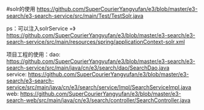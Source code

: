 #solr的使用
https://github.com/SuperCourierYangyufan/e3/blob/master/e3-search/e3-search-service/src/main/Test/TestSolr.java

ps：可以注入solrService
  =》	https://github.com/SuperCourierYangyufan/e3/blob/master/e3-search/e3-search-service/src/main/resources/spring/applicationContext-solr.xml<br/>
    
项目工程的使用：dao: https://github.com/SuperCourierYangyufan/e3/blob/master/e3-search/e3-search-service/src/main/java/cn/e3/search/dao/SearchDao.java <br/>
                service: https://github.com/SuperCourierYangyufan/e3/blob/master/e3-search/e3-search-service/src/main/java/cn/e3/search/service/Impl/SearchServiceImpl.java<br/>
                web: https://github.com/SuperCourierYangyufan/e3/blob/master/e3-search-web/src/main/java/cn/e3/search/controller/SearchController.java<br/>
